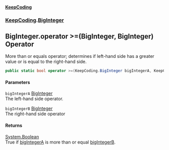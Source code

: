 #### [KeepCoding](index.md 'index')
### [KeepCoding](KeepCoding.md 'KeepCoding').[BigInteger](KeepCoding_BigInteger.md 'KeepCoding.BigInteger')
## BigInteger.operator &gt;=(BigInteger, BigInteger) Operator
More than or equals operator; determines if left-hand side has a greater value or is equal to the right-hand side.  
```csharp
public static bool operator >=(KeepCoding.BigInteger bigIntegerA, KeepCoding.BigInteger bigIntegerB);
```
#### Parameters
<a name='KeepCoding_BigInteger_op_GreaterThanOrEqual(KeepCoding_BigInteger_KeepCoding_BigInteger)_bigIntegerA'></a>
`bigIntegerA` [BigInteger](KeepCoding_BigInteger.md 'KeepCoding.BigInteger')  
The left-hand side operator.
  
<a name='KeepCoding_BigInteger_op_GreaterThanOrEqual(KeepCoding_BigInteger_KeepCoding_BigInteger)_bigIntegerB'></a>
`bigIntegerB` [BigInteger](KeepCoding_BigInteger.md 'KeepCoding.BigInteger')  
The right-hand side operator
  
#### Returns
[System.Boolean](https://docs.microsoft.com/en-us/dotnet/api/System.Boolean 'System.Boolean')  
True if [bigIntegerA](KeepCoding_BigInteger_op_GreaterThanOrEqual(KeepCoding_BigInteger_KeepCoding_BigInteger).md#KeepCoding_BigInteger_op_GreaterThanOrEqual(KeepCoding_BigInteger_KeepCoding_BigInteger)_bigIntegerA 'KeepCoding.BigInteger.op_GreaterThanOrEqual(KeepCoding.BigInteger, KeepCoding.BigInteger).bigIntegerA') is more than or equal [bigIntegerB](KeepCoding_BigInteger_op_GreaterThanOrEqual(KeepCoding_BigInteger_KeepCoding_BigInteger).md#KeepCoding_BigInteger_op_GreaterThanOrEqual(KeepCoding_BigInteger_KeepCoding_BigInteger)_bigIntegerB 'KeepCoding.BigInteger.op_GreaterThanOrEqual(KeepCoding.BigInteger, KeepCoding.BigInteger).bigIntegerB').
